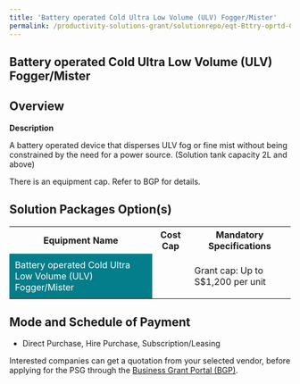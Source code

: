 ```yaml
---
title: 'Battery operated Cold Ultra Low Volume (ULV) Fogger/Mister'
permalink: /productivity-solutions-grant/solutionrepo/eqt-Bttry-oprtd-Cold-Ultr-Low-Volum-ULV-FoggrMstr--Envronmntl-Srvcs
---
```


## Battery operated Cold Ultra Low Volume (ULV) Fogger/Mister

## Overview

**Description**

A battery operated device that disperses ULV fog or fine mist without being constrained by the need for a power source. (Solution tank capacity 2L and above)

There is an equipment cap. Refer to BGP for details.

## Solution Packages Option(s)

<table>
<tr>
<th><b>Equipment Name</b></th>
<th><b>Cost Cap</b></th>
<th><b>Mandatory Specifications</b></th>
</tr>
<tr>
<td style='padding: 10px; background-color: #037E8A; color: #FFFFFF;'>Battery operated Cold Ultra Low Volume (ULV) Fogger/Mister </td>
<td style='padding: 10px;'></td>
<td style='padding: 10px;'>Grant cap: Up to S$1,200 per unit</td>
</tr>
</table>

## Mode and Schedule of Payment

 - Direct Purchase, Hire Purchase, Subscription/Leasing

Interested companies can get a quotation from your selected vendor, before applying for the PSG through the <a href='https://www.businessgrants.gov.sg/' target='_blank' rel='noopener'>Business Grant Portal (BGP)</a>.

<script src="/jquery/resize-tables.js"></script>
